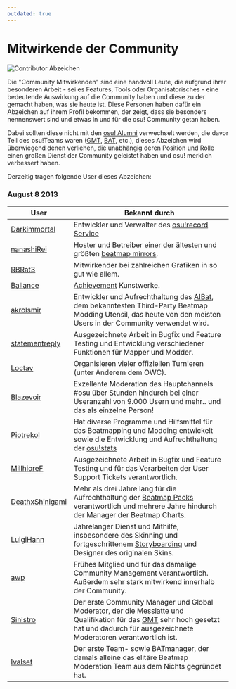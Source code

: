 ```yaml
---
outdated: true
---
```

Mitwirkende der Community
===========================

![Contributor Abzeichen](Contributor_Badge.png "Contributor Abzeichen")

Die "Community Mitwirkenden" sind eine handvoll Leute, die aufgrund ihrer besonderen Arbeit - sei es Features, Tools oder Organisatorisches - eine bedeutende Auswirkung auf die Community haben und diese zu der gemacht haben, was sie heute ist. Diese Personen haben dafür ein Abzeichen auf ihrem Profil bekommen, der zeigt, dass sie besonders nennenswert sind und etwas in und für die osu! Community getan haben.

Dabei sollten diese nicht mit den [osu! Alumni](/wiki/People/osu!_Alumni) verwechselt werden, die davor Teil des osu!Teams waren ([GMT](/wiki/People/Global_Moderation_Team), [BAT](/wiki/People/Beatmap_Nomination_Group), etc.), dieses Abzeichen wird überwiegend denen verliehen, die unabhängig deren Position und Rolle einen großen Dienst der Community geleistet haben und osu! merklich verbessert haben.

Derzeitig tragen folgende User dieses Abzeichen:

### August 8 2013

| User | Bekannt durch |
| ---- | ------------- |
| [Darkimmortal](https://osu.ppy.sh/u/10886) | Entwickler und Verwalter des [osu!record Service](http://osu.ppy.sh/forum/t/108092) |
| [nanashiRei](https://osu.ppy.sh/u/807630) | Hoster und Betreiber einer der ältesten und größten [beatmap mirrors](http://osu.yas-online.net/). |
| [RBRat3](https://osu.ppy.sh/u/307202) | Mitwirkender bei zahlreichen Grafiken in so gut wie allem. |
| [Ballance](https://osu.ppy.sh/u/165946) | [Achievement](/wiki/Achievements) Kunstwerke. |
| [akrolsmir](https://osu.ppy.sh/u/576800) | Entwickler und Aufrechthaltung des [AIBat](http://osu.ppy.sh/forum/t/55305), dem bekanntesten Third-Party Beatmap Modding Utensil, das heute von den meisten Users in der Community verwendet wird. |
| [statementreply](https://osu.ppy.sh/u/126198) | Ausgezeichnete Arbeit in Bugfix und Feature Testing und Entwicklung verschiedener Funktionen für Mapper und Modder. |
| [Loctav](https://osu.ppy.sh/u/71366) | Organisieren vieler offiziellen Turnieren (unter Anderem dem OWC). |
| [Blazevoir](https://osu.ppy.sh/u/120265) | Exzellente Moderation des Hauptchannels #osu über Stunden hindurch bei einer Useranzahl von 9.000 Usern und mehr.. und das als einzelne Person! |
| [Piotrekol](https://osu.ppy.sh/u/304520) | Hat diverse Programme und Hilfsmittel für das Beatmapping und Modding entwickelt sowie die Entwicklung und Aufrechthaltung der [osu!stats](http://osustats.ppy.sh/) |
| [MillhioreF](https://osu.ppy.sh/u/941094) | Ausgezeichnete Arbeit in Bugfix und Feature Testing und für das Verarbeiten der User Support Tickets verantwortlich. |
| [DeathxShinigami](https://osu.ppy.sh/u/49516) | Mehr als drei Jahre lang für die Aufrechthaltung der [Beatmap Packs](http://osu.ppy.sh/p/packlist) verantwortlich und mehrere Jahre hindurch der Manager der Beatmap Charts. |
| [LuigiHann](https://osu.ppy.sh/u/1079) | Jahrelanger Dienst und Mithilfe, insbesondere des Skinning und fortgeschrittenem [Storyboarding](/wiki/Storyboards) und Designer des originalen Skins. |
| [awp](https://osu.ppy.sh/u/2650) | Frühes Mitglied und für das damalige Community Management verantwortlich. Außerdem sehr stark mitwirkend innerhalb der Community. |
| [Sinistro](https://osu.ppy.sh/u/5530) | Der erste Community Manager und Global Moderator, der die Messlatte und Qualifikation für das [GMT](/wiki/People/Global_Moderation_Team) sehr hoch gesetzt hat und dadurch für ausgezeichnete Moderatoren verantwortlich ist. |
| [Ivalset](https://osu.ppy.sh/u/827) | Der erste Team- sowie BATmanager, der damals alleine das elitäre Beatmap Moderation Team aus dem Nichts gegründet hat. |
